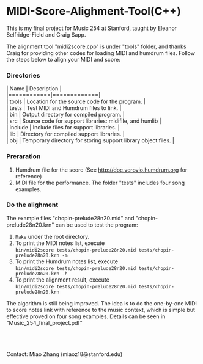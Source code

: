 # MIDI-Score-Alighment-Tool(C++)

This is my final project for Music 254 at Stanford, taught by Eleanor Selfridge-Field and Craig Sapp.

The alignment tool "midi2score.cpp" is under "tools" folder, and thanks Craig for providing other codes for loading MIDI and humdrum files. Follow the steps below to align your MIDI and score:

### Directories
| Name | Description |        <br />
|============|=============|        <br />
| tools | Location for the source code for the program. |      <br />
| tests | Test MIDI and Humdrum files to link. |           <br />
| bin | Output directory for compiled program. |              <br />
| src | Source code for support libraries: midifile, and humlib |         <br />
| include | Include files for support libraries. |          <br />
| lib | Directory for compiled support libraries. |         <br />
| obj | Temporary directory for storing support library object files. |      <br />

### Preraration
1. Humdrum file for the score (See http://doc.verovio.humdrum.org for reference)
2. MIDI file for the performance.
The folder "tests" includes four song examples.

### Do the alighment
The example files "chopin-prelude28n20.mid" and "chopin-prelude28n20.krn" can be used to test the program:
1. `Make` under the root directory.
2. To print the MIDI notes list, execute <br />
  `bin/midi2score tests/chopin-prelude28n20.mid tests/chopin-prelude28n20.krn -m`
3. To print the Humdrum notes list, execute <br />
  `bin/midi2score tests/chopin-prelude28n20.mid tests/chopin-prelude28n20.krn -h`
4. To print the alignment result, execute <br />
  `bin/midi2score tests/chopin-prelude28n20.mid tests/chopin-prelude28n20.krn`

The algorithm is still being improved. The idea is to do the one-by-one MIDI to score notes link with reference to the music context, which is simple but effective proved on four song examples. Details can be seen in "Music_254_final_project.pdf"

<br />
<br />
<br />
Contact: Miao Zhang (miaoz18@stanford.edu)

